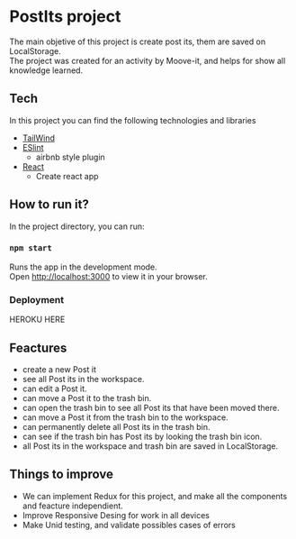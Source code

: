 # PostIts project 

The main objetive of this project is create post its, them are saved on LocalStorage.\
The project was created for an activity by Moove-it, and helps for show all knowledge learned.

## Tech
In this project you can find the following technologies and libraries

- [TailWind](https://tailwindcss.com/docs/installation)
- [ESlint](https://eslint.org/docs/user-guide/getting-started)
  - airbnb style plugin
- [React](https://es.reactjs.org/docs/create-a-new-react-app.html)
  - Create react app

## How to run it?
In the project directory, you can run:

### `npm start`

Runs the app in the development mode.\
Open [http://localhost:3000](http://localhost:3000) to view it in your browser.

### Deployment

HEROKU HERE

## Feactures
- create a new Post it
- see all Post its in the workspace.
- can edit a Post it.
- can move a Post it to the trash bin.
- can open the trash bin to see all Post its that have been moved there.
- can move a Post it from the trash bin to the workspace.
- can permanently delete all Post its in the trash bin.
- can see if the trash bin has Post its by looking the trash bin icon.
- all Post its in the workspace and trash bin are saved in LocalStorage.

## Things to improve
- We can implement Redux for this project, and make all the components and feacture independient.
- Improve Responsive Desing for work in all devices
- Make Unid testing, and validate possibles cases of errors
